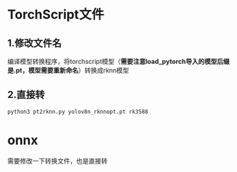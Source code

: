 # TorchScript文件
## 1.修改文件名
编译模型转换程序，将torchscript模型（**需要注意load_pytorch导入的模型后缀是.pt，模型需要重新命名**）转换成rknn模型
## 2.直接转
```bash
python3 pt2rknn.py yolov8n_rknnopt.pt rk3588
```
# onnx
需要修改一下转换文件，也是直接转